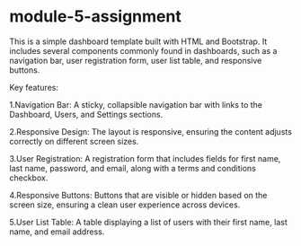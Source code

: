 # module-5-assignment
This is a simple dashboard template built with HTML and Bootstrap. It includes several components commonly found in dashboards, such as a navigation bar, user registration form, user list table, and responsive buttons.

Key features:

1.Navigation Bar: A sticky, collapsible navigation bar with links to the Dashboard, Users, and Settings sections.

2.Responsive Design: The layout is responsive, ensuring the content adjusts correctly on different screen sizes.

3.User Registration: A registration form that includes fields for first name, last name, password, and email, along with a terms and conditions checkbox.

4.Responsive Buttons: Buttons that are visible or hidden based on the screen size, ensuring a clean user experience across devices.

5.User List Table: A table displaying a list of users with their first name, last name, and email address.


